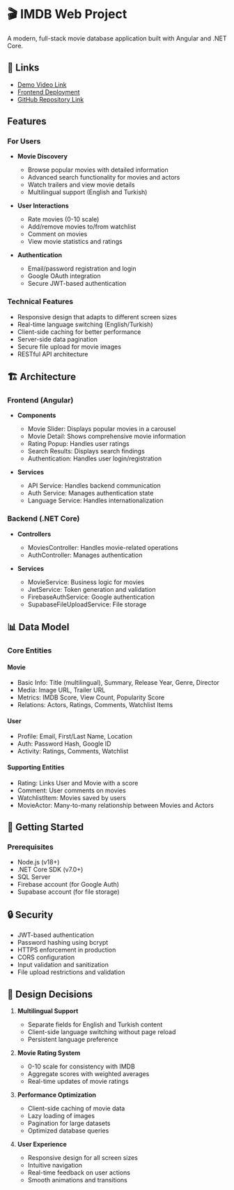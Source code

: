 # 🎬 IMDB Web Project

A modern, full-stack movie database application built with Angular and .NET Core.

## 🔗 Links  
- [Demo Video Link](https://www.youtube.com/watch?v=Ski6BP0eWi8)
- [Frontend Deployment](https://imdb-ata.vercel.app)
- [GitHub Repository Link](https://github.com/ataekren/imdb)

## Features

### For Users
- **Movie Discovery**
  - Browse popular movies with detailed information
  - Advanced search functionality for movies and actors
  - Watch trailers and view movie details
  - Multilingual support (English and Turkish)

- **User Interactions**
  - Rate movies (0-10 scale)
  - Add/remove movies to/from watchlist
  - Comment on movies
  - View movie statistics and ratings

- **Authentication**
  - Email/password registration and login
  - Google OAuth integration
  - Secure JWT-based authentication

### Technical Features
- Responsive design that adapts to different screen sizes
- Real-time language switching (English/Turkish)
- Client-side caching for better performance
- Server-side data pagination
- Secure file upload for movie images
- RESTful API architecture

## 🏗 Architecture

### Frontend (Angular)
- **Components**
  - Movie Slider: Displays popular movies in a carousel
  - Movie Detail: Shows comprehensive movie information
  - Rating Popup: Handles user ratings
  - Search Results: Displays search findings
  - Authentication: Handles user login/registration

- **Services**
  - API Service: Handles backend communication
  - Auth Service: Manages authentication state
  - Language Service: Handles internationalization
  
### Backend (.NET Core)
- **Controllers**
  - MoviesController: Handles movie-related operations
  - AuthController: Manages authentication
  
- **Services**
  - MovieService: Business logic for movies
  - JwtService: Token generation and validation
  - FirebaseAuthService: Google authentication
  - SupabaseFileUploadService: File storage

## 📊 Data Model

### Core Entities

#### Movie
- Basic Info: Title (multilingual), Summary, Release Year, Genre, Director
- Media: Image URL, Trailer URL
- Metrics: IMDB Score, View Count, Popularity Score
- Relations: Actors, Ratings, Comments, Watchlist Items

#### User
- Profile: Email, First/Last Name, Location
- Auth: Password Hash, Google ID
- Activity: Ratings, Comments, Watchlist

#### Supporting Entities
- Rating: Links User and Movie with a score
- Comment: User comments on movies
- WatchlistItem: Movies saved by users
- MovieActor: Many-to-many relationship between Movies and Actors

## 🚀 Getting Started

### Prerequisites
- Node.js (v18+)
- .NET Core SDK (v7.0+)
- SQL Server
- Firebase account (for Google Auth)
- Supabase account (for file storage)


## 🔒 Security

- JWT-based authentication
- Password hashing using bcrypt
- HTTPS enforcement in production
- CORS configuration
- Input validation and sanitization
- File upload restrictions and validation


## 🎨 Design Decisions

1. **Multilingual Support**
   - Separate fields for English and Turkish content
   - Client-side language switching without page reload
   - Persistent language preference

2. **Movie Rating System**
   - 0-10 scale for consistency with IMDB
   - Aggregate scores with weighted averages
   - Real-time updates of movie ratings

3. **Performance Optimization**
   - Client-side caching of movie data
   - Lazy loading of images
   - Pagination for large datasets
   - Optimized database queries

4. **User Experience**
   - Responsive design for all screen sizes
   - Intuitive navigation
   - Real-time feedback on user actions
   - Smooth animations and transitions
